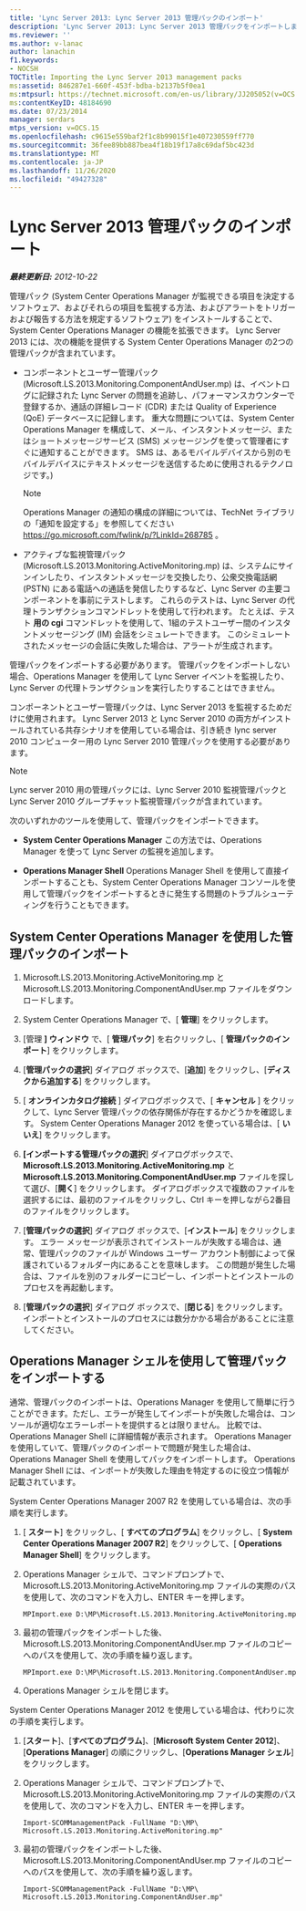 ```yaml
---
title: 'Lync Server 2013: Lync Server 2013 管理パックのインポート'
description: 'Lync Server 2013: Lync Server 2013 管理パックをインポートします。'
ms.reviewer: ''
ms.author: v-lanac
author: lanachin
f1.keywords:
- NOCSH
TOCTitle: Importing the Lync Server 2013 management packs
ms:assetid: 846287e1-660f-453f-bdba-b2137b5f0ea1
ms:mtpsurl: https://technet.microsoft.com/en-us/library/JJ205052(v=OCS.15)
ms:contentKeyID: 48184690
ms.date: 07/23/2014
manager: serdars
mtps_version: v=OCS.15
ms.openlocfilehash: c9615e559baf2f1c8b99015f1e407230559ff770
ms.sourcegitcommit: 36fee89bb887bea4f18b19f17a8c69daf5bc423d
ms.translationtype: MT
ms.contentlocale: ja-JP
ms.lasthandoff: 11/26/2020
ms.locfileid: "49427328"
---
```

# <a name="importing-the-lync-server-2013-management-packs"></a>Lync Server 2013 管理パックのインポート

<div data-xmlns="http://www.w3.org/1999/xhtml">

<div class="topic" data-xmlns="http://www.w3.org/1999/xhtml" data-msxsl="urn:schemas-microsoft-com:xslt" data-cs="https://msdn.microsoft.com/">

<div data-asp="https://msdn2.microsoft.com/asp">



</div>

<div id="mainSection">

<div id="mainBody">

<span> </span>

_**最終更新日:** 2012-10-22_

管理パック (System Center Operations Manager が監視できる項目を決定するソフトウェア、およびそれらの項目を監視する方法、およびアラートをトリガーおよび報告する方法を規定するソフトウェア) をインストールすることで、System Center Operations Manager の機能を拡張できます。 Lync Server 2013 には、次の機能を提供する System Center Operations Manager の2つの管理パックが含まれています。

  - コンポーネントとユーザー管理パック (Microsoft.LS.2013.Monitoring.ComponentAndUser.mp) は、イベントログに記録された Lync Server の問題を追跡し、パフォーマンスカウンターで登録するか、通話の詳細レコード (CDR) または Quality of Experience (QoE) データベースに記録します。 重大な問題については、System Center Operations Manager を構成して、メール、インスタントメッセージ、またはショートメッセージサービス (SMS) メッセージングを使って管理者にすぐに通知することができます。 SMS は、あるモバイルデバイスから別のモバイルデバイスにテキストメッセージを送信するために使用されるテクノロジです。)
    
    <div>
    

    > [!NOTE]  
    > Operations Manager の通知の構成の詳細については、TechNet ライブラリの「通知を設定する」を参照してください <A href="https://go.microsoft.com/fwlink/p/?linkid=268785">https://go.microsoft.com/fwlink/p/?LinkId=268785</A> 。

    
    </div>

  - アクティブな監視管理パック (Microsoft.LS.2013.Monitoring.ActiveMonitoring.mp) は、システムにサインインしたり、インスタントメッセージを交換したり、公衆交換電話網 (PSTN) にある電話への通話を発信したりするなど、Lync Server の主要コンポーネントを事前にテストします。 これらのテストは、Lync Server の代理トランザクションコマンドレットを使用して行われます。 たとえば、テスト **用の cgi** コマンドレットを使用して、1組のテストユーザー間のインスタントメッセージング (IM) 会話をシミュレートできます。 このシミュレートされたメッセージの会話に失敗した場合は、アラートが生成されます。

管理パックをインポートする必要があります。 管理パックをインポートしない場合、Operations Manager を使用して Lync Server イベントを監視したり、Lync Server の代理トランザクションを実行したりすることはできません。

コンポーネントとユーザー管理パックは、Lync Server 2013 を監視するためだけに使用されます。 Lync Server 2013 と Lync Server 2010 の両方がインストールされている共存シナリオを使用している場合は、引き続き lync server 2010 コンピューター用の Lync Server 2010 管理パックを使用する必要があります。

<div>


> [!NOTE]  
> Lync server 2010 用の管理パックには、Lync Server 2010 監視管理パックと Lync Server 2010 グループチャット監視管理パックが含まれています。



</div>

次のいずれかのツールを使用して、管理パックをインポートできます。

  - **System Center Operations Manager**   この方法では、Operations Manager を使って Lync Server の監視を追加します。

  - **Operations Manager Shell**   Operations Manager Shell を使用して直接インポートすることも、System Center Operations Manager コンソールを使用して管理パックをインポートするときに発生する問題のトラブルシューティングを行うこともできます。

<div>

## <a name="importing-the-management-packs-by-using-system-center-operations-manager"></a>System Center Operations Manager を使用した管理パックのインポート

1.  Microsoft.LS.2013.Monitoring.ActiveMonitoring.mp と Microsoft.LS.2013.Monitoring.ComponentAndUser.mp ファイルをダウンロードします。

2.  System Center Operations Manager で、[ **管理**] をクリックします。

3.  [管理 **] ウィンドウ** で、[ **管理パック**] を右クリックし、[ **管理パックのインポート**] をクリックします。

4.  [**管理パックの選択**] ダイアログ ボックスで、[**追加**] をクリックし、[**ディスクから追加する**] をクリックします。

5.  [ **オンラインカタログ接続** ] ダイアログボックスで、[ **キャンセル** ] をクリックして、Lync Server 管理パックの依存関係が存在するかどうかを確認します。 System Center Operations Manager 2012 を使っている場合は、[ **いいえ**] をクリックします。

6.  **[インポートする管理パックの選択**] ダイアログボックスで、 **Microsoft.LS.2013.Monitoring.ActiveMonitoring.mp** と **Microsoft.LS.2013.Monitoring.ComponentAndUser.mp** ファイルを探して選び、[**開く**] をクリックします。 ダイアログボックスで複数のファイルを選択するには、最初のファイルをクリックし、Ctrl キーを押しながら2番目のファイルをクリックします。

7.  [**管理パックの選択**] ダイアログ ボックスで、[**インストール**] をクリックします。 エラー メッセージが表示されてインストールが失敗する場合は、通常、管理パックのファイルが Windows ユーザー アカウント制御によって保護されているフォルダー内にあることを意味します。 この問題が発生した場合は、ファイルを別のフォルダーにコピーし、インポートとインストールのプロセスを再起動します。

8.  [**管理パックの選択**] ダイアログ ボックスで、[**閉じる**] をクリックします。 インポートとインストールのプロセスには数分かかる場合があることに注意してください。

</div>

<div>

## <a name="importing-management-packs-by-using-the-operations-manager-shell"></a>Operations Manager シェルを使用して管理パックをインポートする

通常、管理パックのインポートは、Operations Manager を使用して簡単に行うことができます。ただし、エラーが発生してインポートが失敗した場合は、コンソールが適切なエラーレポートを提供するとは限りません。 比較では、Operations Manager Shell に詳細情報が表示されます。 Operations Manager を使用していて、管理パックのインポートで問題が発生した場合は、Operations Manager Shell を使用してパックをインポートします。 Operations Manager Shell には、インポートが失敗した理由を特定するのに役立つ情報が記載されています。

System Center Operations Manager 2007 R2 を使用している場合は、次の手順を実行します。

1.  [ **スタート**] をクリックし、[ **すべてのプログラム**] をクリックし、[ **System Center Operations Manager 2007 R2**] をクリックして、[ **Operations Manager Shell**] をクリックします。

2.  Operations Manager シェルで、コマンドプロンプトで、Microsoft.LS.2013.Monitoring.ActiveMonitoring.mp ファイルの実際のパスを使用して、次のコマンドを入力し、ENTER キーを押します。
    
        MPImport.exe D:\MP\Microsoft.LS.2013.Monitoring.ActiveMonitoring.mp

3.  最初の管理パックをインポートした後、Microsoft.LS.2013.Monitoring.ComponentAndUser.mp ファイルのコピーへのパスを使用して、次の手順を繰り返します。
    
        MPImport.exe D:\MP\Microsoft.LS.2013.Monitoring.ComponentAndUser.mp

4.  Operations Manager シェルを閉じます。

System Center Operations Manager 2012 を使用している場合は、代わりに次の手順を実行します。

1.  [**スタート**]、[**すべてのプログラム**]、[**Microsoft System Center 2012**]、[**Operations Manager**] の順にクリックし、[**Operations Manager シェル**] をクリックします。

2.  Operations Manager シェルで、コマンドプロンプトで、Microsoft.LS.2013.Monitoring.ActiveMonitoring.mp ファイルの実際のパスを使用して、次のコマンドを入力し、ENTER キーを押します。
    
        Import-SCOMManagementPack -FullName "D:\MP\ Microsoft.LS.2013.Monitoring.ActiveMonitoring.mp"

3.  最初の管理パックをインポートした後、Microsoft.LS.2013.Monitoring.ComponentAndUser.mp ファイルのコピーへのパスを使用して、次の手順を繰り返します。
    
        Import-SCOMManagementPack -FullName "D:\MP\ Microsoft.LS.2013.Monitoring.ComponentAndUser.mp"

</div>

</div>

<span> </span>

</div>

</div>

</div>

